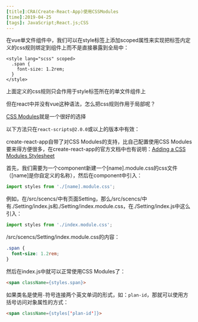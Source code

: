 ```yaml
---
[title]:CRA(Create-React-App)使用CSSModules
[time]:2019-04-25
[tags]: JavaScript;React.js;CSS
---
```


在vue单文件组件中，我们可以在style标签上添加scoped属性来实现把标签内定义的css规则绑定到组件上而不是直接暴露到全局中：

```vue
<style lang="scss" scoped>
  .span {
    font-size: 1.2rem;
  }
</style>
```

上面定义的css规则只会作用于style标签所在的单文件组件上

但在react中并没有vue这种语法，怎么把css规则作用于局部呢？

[CSS Modules](https://github.com/css-modules/css-modules)就是一个很好的选择

以下方法只在`react-scripts@2.0.0`或以上的版本中有效：

create-react-app自带了对CSS Modules的支持，比自己配置使用CSS Modules要来得方便很多，在create-react-app的官方文档中也有说明：[Adding a CSS Modules Stylesheet](https://facebook.github.io/create-react-app/docs/adding-a-css-modules-stylesheet)

首先，我们需要为一个component新建一个[name].module.css的css文件（[name]是你自定义的名称），然后在component中引入：

```javascript
import styles from './[name].module.css';
```

例如，在/src/scencs/中有页面Setting，那么/src/scencs/中有./Setting/index.js和./Setting/index.module.css，在./Setting/index.js中这么引入：

```javascript
import styles from './index.module.css';
```

/src/scencs/Setting/index.module.css的内容：

```css
.span {
  font-size: 1.2rem;
}
```

然后在index.js中就可以正常使用CSS Modules了：

```html
<span className={styles.span}>
```

如果类名是使用`-`符号连接两个英文单词的形式，如：`plan-id`，那就可以使用方括号访问对象属性的方式：

```html
<span className={styles['plan-id']}>
```